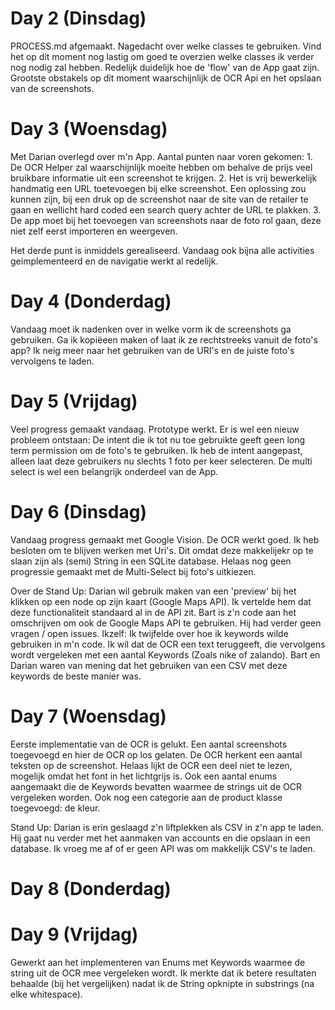 # Day 2 (Dinsdag)
PROCESS.md afgemaakt. Nagedacht over welke classes te gebruiken. Vind het op dit moment nog lastig om goed te overzien welke classes
ik verder nog nodig zal hebben. Redelijk duidelijk hoe de 'flow' van de App gaat zijn. Grootste obstakels op dit moment waarschijnlijk de 
OCR Api en het opslaan van de screenshots.

# Day 3 (Woensdag)
Met Darian overlegd over m'n App. Aantal punten naar voren gekomen: 1. De OCR Helper zal waarschijnlijk moeite hebben om behalve de prijs
veel bruikbare informatie uit een screenshot te krijgen. 2. Het is vrij bewerkelijk handmatig een URL toetevoegen bij elke screenshot. Een
oplossing zou kunnen zijn, bij een druk op de screenshot naar de site van de retailer te gaan en wellicht hard coded een search query achter
de URL te plakken. 3. De app moet bij het toevoegen van screenshots naar de foto rol gaan, deze niet zelf eerst importeren en weergeven.

Het derde punt is inmiddels gerealiseerd. Vandaag ook bijna alle activities geimplementeerd en de navigatie werkt al redelijk. 

# Day 4 (Donderdag)

Vandaag moet ik nadenken over in welke vorm ik de screenshots ga gebruiken. Ga ik kopiëeen maken of laat ik ze rechtstreeks vanuit de foto's app?
Ik neig meer naar het gebruiken van de URI's en de juiste foto's vervolgens te laden.

# Day 5 (Vrijdag)

Veel progress gemaakt vandaag. Prototype werkt. Er is wel een nieuw probleem ontstaan: De intent die ik tot nu toe gebruikte geeft geen long term
permission om de foto's te gebruiken. Ik heb de intent aangepast, alleen laat deze gebruikers nu slechts 1 foto per keer selecteren.
De multi select is wel een belangrijk onderdeel van de App.

# Day 6 (Dinsdag)

Vandaag progress gemaakt met Google Vision. De OCR werkt goed. Ik heb besloten om te blijven werken met Uri's. Dit omdat deze makkelijekr op te slaan
zijn als (semi) String in een SQLite database. Helaas nog geen progressie gemaakt met de Multi-Select bij foto's uitkiezen.

Over de Stand Up: Darian wil gebruik maken van een 'preview' bij het klikken op een node op zijn kaart (Google Maps API). Ik vertelde hem dat deze functionaliteit standaard
al in de API zit. Bart is z'n code aan het omschrijven om ook de Google Maps API te gebruiken. Hij had verder geen vragen / open issues. Ikzelf: Ik
twijfelde over hoe ik keywords wilde gebruiken in m'n code. Ik wil dat de OCR een text teruggeeft, die vervolgens wordt vergeleken met een aantal
Keywords (Zoals nike of zalando). Bart en Darian waren van mening dat het gebruiken van een CSV met deze keywords de beste manier was.

# Day 7 (Woensdag)

Eerste implementatie van de OCR is gelukt. Een aantal screenshots toegevoegd en hier de OCR op los gelaten. De OCR herkent een aantal teksten op
de screenshot. Helaas lijkt de OCR een deel niet te lezen, mogelijk omdat het font in het lichtgrijs is. Ook een aantal enums aangemaakt die de
Keywords bevatten waarmee de strings uit de OCR vergeleken worden. Ook nog een categorie aan de product klasse toegevoegd: de kleur.

Stand Up: Darian is erin geslaagd z'n liftplekken als CSV in z'n app te laden. Hij gaat nu verder met het aanmaken van accounts en die opslaan
in een database. Ik vroeg me af of er geen API was om makkelijk CSV's te laden.

# Day 8 (Donderdag)

# Day 9 (Vrijdag)

Gewerkt aan het implementeren van Enums met Keywords waarmee de string uit de OCR mee vergeleken wordt. Ik merkte dat ik betere resultaten behaalde
(bij het vergelijken) nadat ik de String opknipte in substrings (na elke whitespace).
